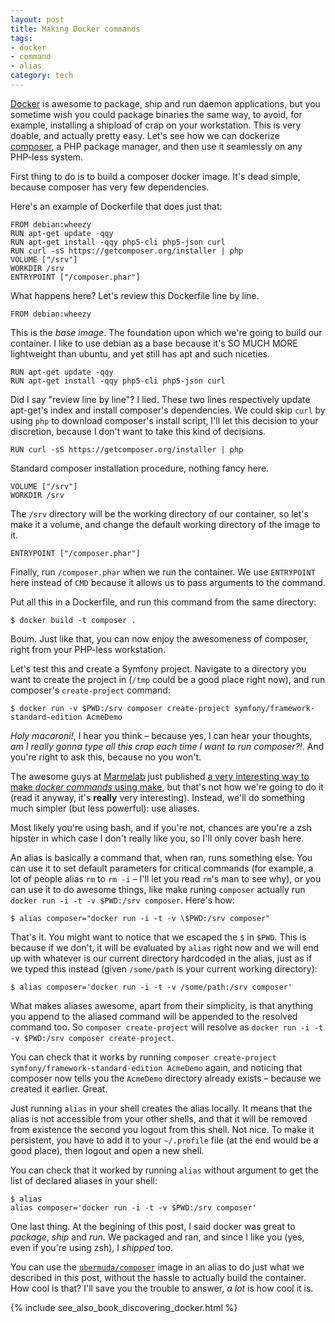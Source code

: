 ```yaml
---
layout: post
title: Making Docker commands
tags:
- docker
- command
- alias
category: tech
---
```


[Docker](http://docker.com/) is awesome to package, ship and run daemon applications, but you sometime wish you could package binaries the same way, to avoid, for example, installing a shipload of crap on your workstation. This is very doable, and actually pretty easy. Let's see how we can dockerize [composer](http://getcomposer.org/), a PHP package manager, and then use it seamlessly on any PHP-less system.

First thing to do is to build a composer docker image. It's dead simple, because composer has very few dependencies.

Here's an example of Dockerfile that does just that:

    FROM debian:wheezy
    RUN apt-get update -qqy
    RUN apt-get install -qqy php5-cli php5-json curl
    RUN curl -sS https://getcomposer.org/installer | php
    VOLUME ["/srv"]
    WORKDIR /srv
    ENTRYPOINT ["/composer.phar"]

What happens here? Let's review this Dockerfile line by line.

    FROM debian:wheezy

This is the *base image*. The foundation upon which we're going to build our container. I like to use debian as a base because it's SO MUCH MORE lightweight than ubuntu, and yet still has apt and such niceties.

    RUN apt-get update -qqy
    RUN apt-get install -qqy php5-cli php5-json curl

Did I say "review line by line"? I lied. These two lines respectively update apt-get's index and install composer's dependencies. We could skip `curl` by using `php` to download composer's install script, I'll let this decision to your discretion, because I don't want to take this kind of decisions.

    RUN curl -sS https://getcomposer.org/installer | php

Standard composer installation procedure, nothing fancy here.

    VOLUME ["/srv"]
    WORKDIR /srv

The `/srv` directory will be the working directory of our container, so let's make it a volume, and change the default working directory of the image to it.

    ENTRYPOINT ["/composer.phar"]

Finally, run `/composer.phar` when we run the container. We use `ENTRYPOINT` here instead of `CMD` because it allows us to pass arguments to the command.

Put all this in a Dockerfile, and run this command from the same directory:

    $ docker build -t composer .

Boum. Just like that, you can now enjoy the awesomeness of composer, right from your PHP-less workstation.

Let's test this and create a Symfony project. Navigate to a directory you want to create the project in (`/tmp` could be a good place right now), and run composer's `create-project` command:

    $ docker run -v $PWD:/srv composer create-project symfony/framework-standard-edition AcmeDemo

*Holy macaroni!*, I hear you think – because yes, I can hear your thoughts, *am I really gonna type all this crap each time I want to run composer?!*. And you're right to ask this, because no you won't.

The awesome guys at [Marmelab](http://marmelab.com/) just published [a very interesting way to make *docker commands* using make](http://marmelab.com/blog/2014/09/10/make-docker-command.html), but that's not how we're going to do it (read it anyway, it's **really** very interesting). Instead, we'll do something much simpler (but less powerful): use aliases.

Most likely you're using bash, and if you're not, chances are you're a zsh hipster in which case I don't really like you, so I'll only cover bash here.

An alias is basically a command that, when ran, runs something else. You can use it to set default parameters for critical commands (for example, a lot of people alias `rm` to `rm -i` – I'll let you read `rm`'s man to see why), or you can use it to do awesome things, like make runing `composer` actually run `docker run -i -t -v $PWD:/srv composer`. Here's how:

    $ alias composer="docker run -i -t -v \$PWD:/srv composer"

That's it. You might want to notice that we escaped the `$` in `$PWD`. This is because if we don't, it will be evaluated by `alias` right now and we will end up with whatever is our current directory hardcoded in the alias, just as if we typed this instead (given `/some/path` is your current working directory):

    $ alias composer='docker run -i -t -v /some/path:/srv composer'

What makes aliases awesome, apart from their simplicity, is that anything you append to the aliased command will be appended to the resolved command too. So `composer create-project` will resolve as `docker run -i -t -v $PWD:/srv composer create-project`.

You can check that it works by running `composer create-project symfony/framework-standard-edition AcmeDemo` again, and noticing that composer now tells you the `AcmeDemo` directory already exists – because we created it earlier. Great.

Just running `alias` in your shell creates the alias locally. It means that the alias is not accessible from your other shells, and that it will be removed from existence the second you logout from this shell. Not nice. To make it persistent, you have to add it to your `~/.profile` file (at the end would be a good place), then logout and open a new shell.

You can check that it worked by running `alias` without argument to get the list of declared aliases in your shell:

    $ alias
    alias composer='docker run -i -t -v $PWD:/srv composer'

One last thing. At the begining of this post, I said docker was great to *package*, *ship* and *run*. We packaged and ran, and since I like you (yes, even if you're using zsh), I *shipped* too.

You can use the [`ubermuda/composer`](https://registry.hub.docker.com/u/ubermuda/composer/) image in an alias to do just what we described in this post, without the hassle to actually build the container. How cool is that? I'll save you the trouble to answer, *a lot* is how cool it is.

{% include see_also_book_discovering_docker.html %}
